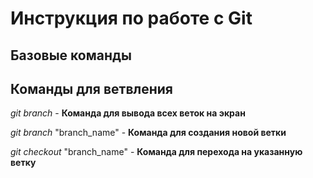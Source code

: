 # Инструкция по работе с Git

## Базовые команды

## Команды для ветвления

*git branch* - **Команда для вывода всех веток на экран**

*git branch* "branch_name" - **Команда для создания новой ветки**

*git checkout* "branch_name" - **Команда для перехода на указанную ветку**